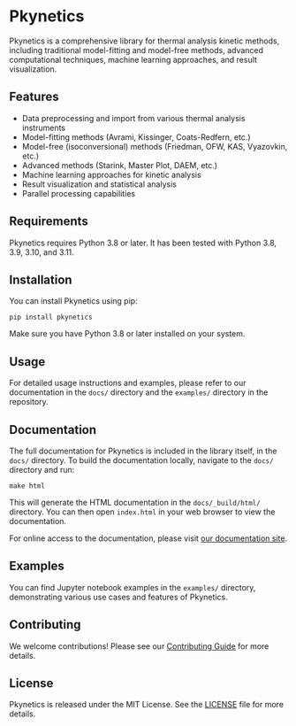 # Pkynetics

Pkynetics is a comprehensive library for thermal analysis kinetic methods, including traditional model-fitting and model-free methods, advanced computational techniques, machine learning approaches, and result visualization.

## Features

- Data preprocessing and import from various thermal analysis instruments
- Model-fitting methods (Avrami, Kissinger, Coats-Redfern, etc.)
- Model-free (isoconversional) methods (Friedman, OFW, KAS, Vyazovkin, etc.)
- Advanced methods (Starink, Master Plot, DAEM, etc.)
- Machine learning approaches for kinetic analysis
- Result visualization and statistical analysis
- Parallel processing capabilities

## Requirements

Pkynetics requires Python 3.8 or later. It has been tested with Python 3.8, 3.9, 3.10, and 3.11.

## Installation

You can install Pkynetics using pip:

```
pip install pkynetics
```

Make sure you have Python 3.8 or later installed on your system.

## Usage

For detailed usage instructions and examples, please refer to our documentation in the `docs/` directory and the `examples/` directory in the repository.

## Documentation

The full documentation for Pkynetics is included in the library itself, in the `docs/` directory. To build the documentation locally, navigate to the `docs/` directory and run:

```
make html
```

This will generate the HTML documentation in the `docs/_build/html/` directory. You can then open `index.html` in your web browser to view the documentation.

For online access to the documentation, please visit [our documentation site](https://pkynetics.readthedocs.io).

## Examples

You can find Jupyter notebook examples in the `examples/` directory, demonstrating various use cases and features of Pkynetics.

## Contributing

We welcome contributions! Please see our [Contributing Guide](CONTRIBUTING.md) for more details.

## License

Pkynetics is released under the MIT License. See the [LICENSE](LICENSE) file for more details.
